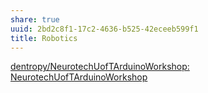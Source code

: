 ```yaml
---
share: true
uuid: 2bd2c8f1-17c2-4636-b525-42eceeb599f1
title: Robotics
---
```

[dentropy/NeurotechUofTArduinoWorkshop: NeurotechUofTArduinoWorkshop](https://github.com/dentropy/NeurotechUofTArduinoWorkshop)